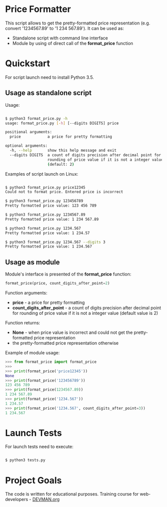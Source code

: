 # Price Formatter

This script allows to get the pretty-formatted price representation (e.g. convert '1234567.89' to '1 234 567.89'). It can be used as:

* Standalone script with command line interface
* Module by using of direct call of the **format_price** function

# Quickstart

For script launch need to install Python 3.5.

## Usage as standalone script

Usage:

```bash

$ python3 format_price.py -h
usage: format_price.py [-h] [--digits DIGITS] price

positional arguments:
  price            a price for pretty formatting

optional arguments:
  -h, --help       show this help message and exit
  --digits DIGITS  a count of digits precision after decimal point for
                   rounding of price value if it is not a integer value
                   (default: 2)

```

Examples of script launch on Linux:

```bash

$ python3 format_price.py price12345
Could not to format price. Entered price is incorrect

$ python3 format_price.py 123456789
Pretty formatted price value: 123 456 789

$ python3 format_price.py 1234567.89
Pretty formatted price value: 1 234 567.89

$ python3 format_price.py 1234.567
Pretty formatted price value: 1 234.57

$ python3 format_price.py 1234.567 --digits 3
Pretty formatted price value: 1 234.567

```

## Usage as module

Module's interface is presented of the **format_price** function:

```py
format_price(price, count_digits_after_point=2)

```

Function arguments:

* **price** - a price for pretty formatting
* **count_digits_after_point** - a count of digits precision after decimal point for rounding of price value if it is not a integer value (default value is 2)

Function returns:

* **None** - when price value is incorrect and could not get the pretty-formatted price representation
* the pretty-formatted price representation otherwise

Example of module usage:

```py
>>> from format_price import format_price
>>>
>>> print(format_price('price12345'))
None
>>> print(format_price('123456789'))
123 456 789
>>> print(format_price(1234567.89))
1 234 567.89
>>> print(format_price('1234.567'))
1 234.57
>>> print(format_price('1234.567', count_digits_after_point=3))
1 234.567

```

# Launch Tests

For launch tests need to execute:

```bash

$ python3 tests.py

```

# Project Goals

The code is written for educational purposes. Training course for web-developers - [DEVMAN.org](https://devman.org)
